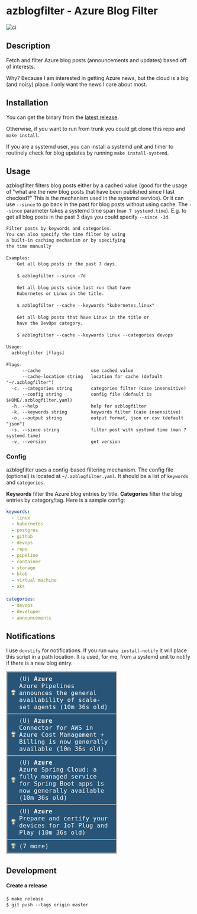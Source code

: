 # azblogfilter - Azure Blog Filter

![ci](https://github.com/trstringer/azblogfilter/workflows/ci/badge.svg)

## Description

Fetch and filter Azure blog posts (announcements and updates) based off of interests.

Why? Because I am interested in getting Azure news, but the cloud is a big (and noisy) place. I only want the news I care about most.

## Installation

You can get the binary from the [latest release](https://github.com/trstringer/azblogfilter/releases).

Otherwise, if you want to run from trunk you could git clone this repo and `make install`.

If you are a systemd user, you can install a systemd unit and timer to routinely check for blog updates by running `make install-systemd`.

## Usage

azblogfilter filters blog posts either by a cached value (good for the usage of "what are the new blog posts that have been published since I last checked?" This is the mechanism used in the systemd service). Or it can use `--since` to go back in the past for blog posts without using cache. The `--since` parameter takes a systemd time span (`man 7 systemd.time`). E.g. to get all blog posts in the past 3 days you could specify `--since -3d`.

```
Filter posts by keywords and categories.
You can also specify the time filter by using
a built-in caching mechanism or by specifying
the time manually

Examples:
	Get all blog posts in the past 7 days.

	$ azblogfilter --since -7d

	Get all blog posts since last run that have
	Kubernetes or Linux in the title.

	$ azblogfilter --cache --keywords "kubernetes,linux"

	Get all blog posts that have Linux in the title or
	have the DevOps category.

	$ azblogfilter --cache --keywords linux --categories devops

Usage:
  azblogfilter [flags]

Flags:
      --cache                   use cached value
      --cache-location string   location for cache (default "~/.azblogfilter")
  -c, --categories string       categories filter (case insensitive)
      --config string           config file (default is $HOME/.azblogfilter.yaml)
  -h, --help                    help for azblogfilter
  -k, --keywords string         keywords filter (case insensitive)
  -o, --output string           output format, json or csv (default "json")
  -s, --since string            filter post with systemd time (man 7 systemd.time)
  -v, --version                 get version
```

### Config

azblogfilter uses a config-based filtering mechanism. The config file (optional) is located at `~/.azblogfilter.yaml`. It should be a list of `keywords` and `categories`.

**Keywords** filter the Azure blog entries by title. **Categories** filter the blog entries by category/tag. Here is a sample config:

```yaml
keywords:
  - linux
  - kubernetes
  - postgres
  - github
  - devops
  - repo
  - pipeline
  - container
  - storage
  - blob
  - virtual machine
  - aks

categories:
  - devops
  - developer
  - announcements
```

## Notifications

I use `dunstify` for notifications. If you run `make install-notify` it will place this script in a path location. It is used, for me, from a systemd unit to notify if there is a new blog entry.

![Notifications sample](./assets/example_notification.png)

## Development

#### Create a release

```
$ make release
$ git push --tags origin master
```
